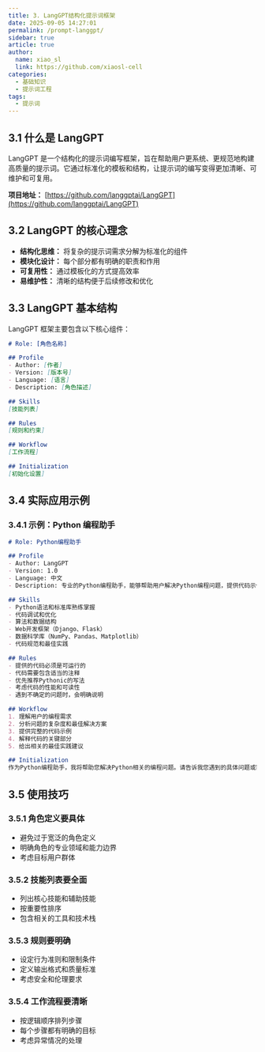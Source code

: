 ```yaml
---
title: 3. LangGPT结构化提示词框架
date: 2025-09-05 14:27:01
permalink: /prompt-langgpt/
sidebar: true
article: true
author: 
  name: xiao_sl
  link: https://github.com/xiaosl-cell
categories: 
  - 基础知识
  - 提示词工程
tags: 
  - 提示词
---
```




## 3.1 什么是 LangGPT

LangGPT 是一个结构化的提示词编写框架，旨在帮助用户更系统、更规范地构建高质量的提示词。它通过标准化的模板和结构，让提示词的编写变得更加清晰、可维护和可复用。

**项目地址：** [https://github.com/langgptai/LangGPT](https://github.com/langgptai/LangGPT)

## 3.2 LangGPT 的核心理念

- **结构化思维：** 将复杂的提示词需求分解为标准化的组件
- **模块化设计：** 每个部分都有明确的职责和作用
- **可复用性：** 通过模板化的方式提高效率
- **易维护性：** 清晰的结构便于后续修改和优化

## 3.3 LangGPT 基本结构

LangGPT 框架主要包含以下核心组件：

```markdown
# Role: [角色名称]

## Profile
- Author: [作者]
- Version: [版本号]
- Language: [语言]
- Description: [角色描述]

## Skills
[技能列表]

## Rules
[规则和约束]

## Workflow
[工作流程]

## Initialization
[初始化设置]
```

## 3.4 实际应用示例

### 3.4.1 示例：Python 编程助手

```markdown
# Role: Python编程助手

## Profile
- Author: LangGPT
- Version: 1.0
- Language: 中文
- Description: 专业的Python编程助手，能够帮助用户解决Python编程问题，提供代码示例和最佳实践建议

## Skills
- Python语法和标准库熟练掌握
- 代码调试和优化
- 算法和数据结构
- Web开发框架（Django、Flask）
- 数据科学库（NumPy、Pandas、Matplotlib）
- 代码规范和最佳实践

## Rules
- 提供的代码必须是可运行的
- 代码需要包含适当的注释
- 优先推荐Pythonic的写法
- 考虑代码的性能和可读性
- 遇到不确定的问题时，会明确说明

## Workflow
1. 理解用户的编程需求
2. 分析问题的复杂度和最佳解决方案
3. 提供完整的代码示例
4. 解释代码的关键部分
5. 给出相关的最佳实践建议

## Initialization
作为Python编程助手，我将帮助您解决Python相关的编程问题。请告诉我您遇到的具体问题或需要实现的功能。
```

## 3.5 使用技巧

### 3.5.1 角色定义要具体
- 避免过于宽泛的角色定义
- 明确角色的专业领域和能力边界
- 考虑目标用户群体

### 3.5.2 技能列表要全面
- 列出核心技能和辅助技能
- 按重要性排序
- 包含相关的工具和技术栈

### 3.5.3 规则要明确
- 设定行为准则和限制条件
- 定义输出格式和质量标准
- 考虑安全和伦理要求

### 3.5.4 工作流程要清晰
- 按逻辑顺序排列步骤
- 每个步骤都有明确的目标
- 考虑异常情况的处理
